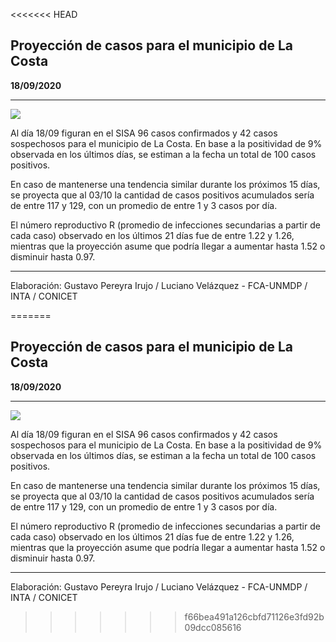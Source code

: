 <<<<<<< HEAD
## Proyección de casos para el municipio de La Costa

**18/09/2020**

---
![](proyección_la_costa.png?raw=true)

Al día 18/09 figuran en el SISA 96 casos confirmados y 42 casos sospechosos para el municipio de La Costa. En base a la positividad de 9% observada en los últimos días, se estiman a la fecha un total de 100 casos positivos.

En caso de mantenerse una tendencia similar durante los próximos 15 días, se proyecta que al 03/10 la cantidad de casos positivos acumulados sería de entre 117 y 129, con un promedio de entre 1 y 3 casos por día.

El número reproductivo R (promedio de infecciones secundarias a partir de cada caso) observado en los últimos 21 días fue de entre 1.22 y 1.26, mientras que la proyección asume que podría llegar a aumentar hasta 1.52 o disminuir hasta 0.97. 

---

Elaboración: Gustavo Pereyra Irujo / Luciano Velázquez - FCA-UNMDP / INTA / CONICET

=======
## Proyección de casos para el municipio de La Costa

**18/09/2020**

---
![](proyección_la_costa.png?raw=true)

Al día 18/09 figuran en el SISA 96 casos confirmados y 42 casos sospechosos para el municipio de La Costa. En base a la positividad de 9% observada en los últimos días, se estiman a la fecha un total de 100 casos positivos.

En caso de mantenerse una tendencia similar durante los próximos 15 días, se proyecta que al 03/10 la cantidad de casos positivos acumulados sería de entre 117 y 129, con un promedio de entre 1 y 3 casos por día.

El número reproductivo R (promedio de infecciones secundarias a partir de cada caso) observado en los últimos 21 días fue de entre 1.22 y 1.26, mientras que la proyección asume que podría llegar a aumentar hasta 1.52 o disminuir hasta 0.97. 

---

Elaboración: Gustavo Pereyra Irujo / Luciano Velázquez - FCA-UNMDP / INTA / CONICET

>>>>>>> f66bea491a126cbfd71126e3fd92b09dcc085616
